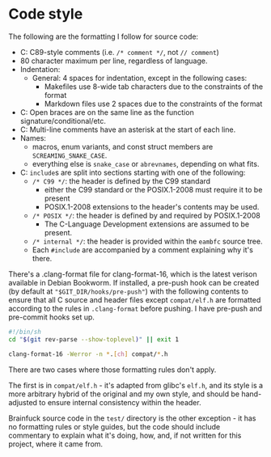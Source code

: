 <!--
SPDX-FileCopyrightText: 2024 Eli Array Minkoff

SPDX-License-Identifier: 0BSD
-->

# Code style

The following are the formatting I follow for source code:

* C: C89-style comments (i.e. `/* comment */`, not `// comment`)
* 80 character maximum per line, regardless of language.
* Indentation:
  * General: 4 spaces for indentation, except in the following cases:
    * Makefiles use 8-wide tab characters due to the constraints of the format
    * Markdown files use 2 spaces due to the constraints of the format
* C: Open braces are on the same line as the function signature/conditional/etc.
* C: Multi-line comments have an asterisk at the start of each line.
* Names:
  * macros, enum variants, and const struct members are `SCREAMING_SNAKE_CASE`.
  * everything else is `snake_case` or `abrevnames`, depending on what fits.
* C: `include`s are split into sections starting with one of the following:
  * `/* C99 */`: the header is defined by the C99 standard
    * either the C99 standard or the POSIX.1-2008 must require it to be present
    * POSIX.1-2008 extensions to the header's contents may be used.
  * `/* POSIX */`: the header is defined by and required by POSIX.1-2008
    * The C-Language Development extensions are assumed to be present.
  * `/* internal */`: the header is provided within the `eambfc` source tree.
  * Each `#include` are accompanied by a comment explaining why it's there.

There's a .clang-format file for clang-format-16, which is the latest verison
available in Debian Bookworm. If installed, a pre-push hook can be created (by
default at `"$GIT_DIR/hooks/pre-push"`) with the following contents to ensure
that all C source and header files except `compat/elf.h` are formatted according
to the rules in `.clang-format` before pushing. I have pre-push and pre-commit
hooks set up.

```sh
#!/bin/sh
cd "$(git rev-parse --show-toplevel)" || exit 1

clang-format-16 -Werror -n *.[ch] compat/*.h
```

There are two cases where those formatting rules don't apply.

The first is in `compat/elf.h` - it's adapted from glibc's `elf.h`, and its
style is a more arbitrary hybrid of the original and my own style, and should be
hand-adjusted to ensure internal consistency within the header.

Brainfuck source code in the `test/` directory is the other exception - it has
no formatting rules or style guides, but the code should include commentary to
explain what it's doing, how, and, if not written for this project, where it
came from.

